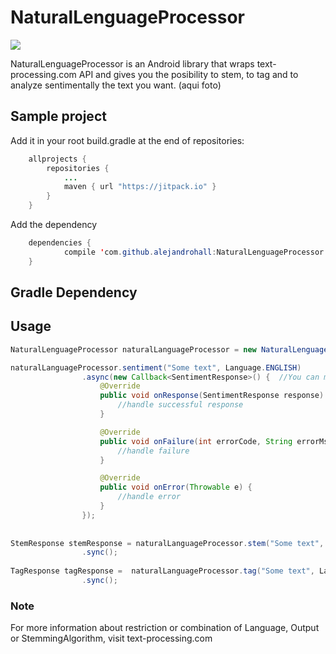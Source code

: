 # NaturalLenguageProcessor
[![](https://jitpack.io/v/alejandrohall/NaturalLenguageProcessor.svg)](https://jitpack.io/#alejandrohall/NaturalLenguageProcessor)

NaturalLenguageProcessor is an Android library that wraps text-processing.com API and gives you the posibility to stem, to tag and to analyze sentimentally the text you want. 
(aqui foto)
## Sample project

Add it in your root build.gradle at the end of repositories:
```java
	allprojects {
		repositories {
			...
			maven { url "https://jitpack.io" }
		}
	}
```
Add the dependency
```java
	dependencies {
	        compile 'com.github.alejandrohall:NaturalLenguageProcessor:1.0'
	}
```

## Gradle Dependency

## Usage
```java
NaturalLenguageProcessor naturalLanguageProcessor = new NaturalLenguageProcessor();

naturalLanguageProcessor.sentiment("Some text", Language.ENGLISH)
                .async(new Callback<SentimentResponse>() {  //You can make the request synchronous or asynchronous 
                    @Override
                    public void onResponse(SentimentResponse response) {
                        //handle successful response
                    }

                    @Override
                    public void onFailure(int errorCode, String errorMsg) {
                        //handle failure
                    }

                    @Override
                    public void onError(Throwable e) {
                        //handle error
                    }
                });
                
                
StemResponse stemResponse = naturalLanguageProcessor.stem("Some text", Language.ENGLISH, StemmingAlgorithm.PORTER)
                .sync();
                
TagResponse tagResponse =  naturalLanguageProcessor.tag("Some text", Language.ENGLISH, Output.SEXPR)
                .sync();
```

### Note
For more information about restriction or combination of Language, Output or StemmingAlgorithm, visit text-processing.com



